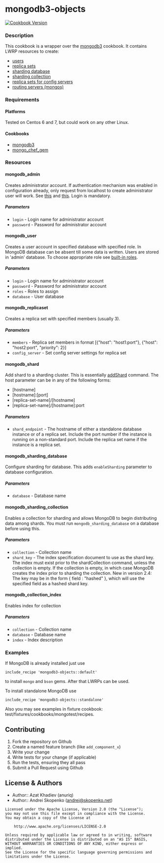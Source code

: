 # mongodb3-objects
[![Cookbook Version](https://img.shields.io/cookbook/v/mongodb3-objects.svg)](https://supermarket.chef.io/cookbooks/mongodb3-objects)

### Description

This cookbook is a wrapper over the [mongodb3](https://supermarket.chef.io/cookbooks/mongodb3) cookbook. It contains LWRP resources to create:
* [users](https://docs.mongodb.com/manual/tutorial/manage-users-and-roles/)
* [replica sets](https://docs.mongodb.com/manual/core/replication/)
* [sharding database](https://docs.mongodb.com/manual/core/sharded-cluster-components/)
* [sharding collection](https://docs.mongodb.com/v3.0/reference/command/shardCollection/)
* [replica sets for config servers](https://docs.mongodb.com/manual/core/sharded-cluster-config-servers/)
* [routing servers (mongos)](https://docs.mongodb.com/manual/reference/program/mongos/)

### Requirements

#### Platforms

Tested on Centos 6 and 7, but could work on any other Linux.

#### Cookbooks

* [mongodb3](https://supermarket.chef.io/cookbooks/mongodb3)
* [mongo_chef_gem](https://supermarket.chef.io/cookbooks/mongodb3)

### Resources

#### mongodb_admin

Creates administrator account. If authentication mechanism was enabled in configuration already, only request from localhost to create administrator user will work. See [this](https://docs.mongodb.org/manual/tutorial/enable-authentication/) and [this](https://docs.mongodb.org/manual/core/security-users/#localhost-exception). Login is mandatory.

##### Parameters

- `login` - Login name for administrator account
- `password` - Password for administrator account

#### mongodb_user

Creates a user account in specified database with specified role. In MongoDB database can be absent till some data is written. Users are stored in 'admin' database. To choose appropriate role see [built-in roles](https://docs.mongodb.org/manual/reference/built-in-roles/).

##### Parameters

- `login` - Login name for administrator account
- `password` - Password for administrator account
- `roles` - Roles to assign
- `database` - User database

#### mongodb_replicaset

Creates a replica set with specified members (usually 3).

##### Parameters

- `members` - Replica set members in format [{"host": "host1:port"}, {"host": "host2:port", "priority": 2}]
- `config_server` - Set config server settings for replica set

#### mongodb_shard

Add shard to a sharding cluster. This is essentially [addShard](https://docs.mongodb.com/v3.0/reference/method/sh.addShard/) command. The host parameter can be in any of the following forms:
- \[hostname\]
- \[hostname\]:\[port\]
- \[replica-set-name\]/\[hostname\]
- \[replica-set-name\]/\[hostname\]:port

##### Parameters

- `shard_endpoint` - The hostname of either a standalone database instance or of a replica set. Include the port number if the instance is running on a non-standard port. Include the replica set name if the instance is a replica set.

#### mongodb_sharding_database

Configure sharding for database. This adds `enableSharding` parameter to database configuration.

##### Parameters

- `database` - Database name

#### mongodb_sharding_collection

Enables a collection for sharding and allows MongoDB to begin distributing data among shards. You must run `mongodb_sharding_database` on a database before using this.

##### Parameters

- `collection` - Collection name
- `shard_key` - The index specification document to use as the shard key. The index must exist prior to the shardCollection command, unless the collection is empty. If the collection is empty, in which case MongoDB creates the index prior to sharding the collection. New in version 2.4: The key may be in the form { field : "hashed" }, which will use the specified field as a hashed shard key.

#### mongodb_collection_index

Enables index for collection

##### Parameters

- `collection` - Collection name
- `database` - Database name
- `index` - Index description

### Examples

If MongoDB is already installed just use

    include_recipe 'mongodb3-objects::default'

to install `mongo` and `bson` gems. After that LWRPs can be used.

To install standalone MongoDB use

    include_recipe 'mongodb3-objects::standalone'

Also you may see examples in fixture cookbook: test/fixtures/cookbooks/mongotest/recipes.

## Contributing
1. Fork the repository on Github
2. Create a named feature branch (like `add_component_x`)
3. Write your change
4. Write tests for your change (if applicable)
5. Run the tests, ensuring they all pass
6. Submit a Pull Request using Github

## License & Authors
* Author:: Azat Khadiev (anuriq)
* Author:: Andrei Skopenko (andrei@skopenko.net)

```text
Licensed under the Apache License, Version 2.0 (the "License");
you may not use this file except in compliance with the License.
You may obtain a copy of the License at

    http://www.apache.org/licenses/LICENSE-2.0

Unless required by applicable law or agreed to in writing, software
distributed under the License is distributed on an "AS IS" BASIS,
WITHOUT WARRANTIES OR CONDITIONS OF ANY KIND, either express or implied.
See the License for the specific language governing permissions and
limitations under the License.
```
